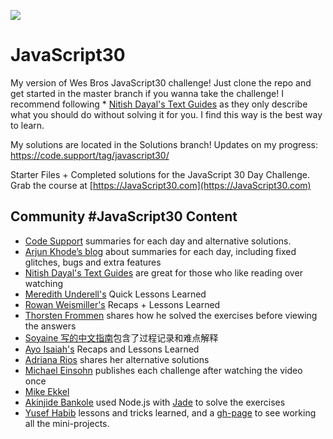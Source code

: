 ![](https://javascript30.com/images/JS3-social-share.png)

# JavaScript30
My version of Wes Bros JavaScript30 challenge!
Just clone the repo and get started in the master branch if you wanna take the challenge!
I recommend following * [Nitish Dayal's Text Guides](https://github.com/nitishdayal/JavaScript30) as they only describe what you should do without solving it for you. I find this way is the best way to learn.

My solutions are located in the Solutions branch!
Updates on my progress: https://code.support/tag/javascript30/

Starter Files + Completed solutions for the JavaScript 30 Day Challenge.
Grab the course at [https://JavaScript30.com](https://JavaScript30.com)

## Community #JavaScript30 Content
* [Code Support](https://code.support/tag/javascript30/) summaries for each day and alternative solutions.
* [Arjun Khode’s blog](http://thesagittariusme.blogspot.com/search/label/JS30) about summaries for each day, including fixed glitches, bugs and extra features
* [Nitish Dayal's Text Guides](https://github.com/nitishdayal/JavaScript30) are great for those who like reading over watching
* [Meredith Underell's](http://blog.meredithunderell.com/tag/javascript30/) Quick Lessons Learned
* [Rowan Weismiller's](http://rowanweismiller.com/blog/javascript-30/) Recaps + Lessons Learned
* [Thorsten Frommen](https://tfrommen.de/tag/javascript-30/) shares how he solved the exercises before viewing the answers
* [Soyaine 写的中文指南](https://github.com/soyaine/JavaScript30)包含了过程记录和难点解释
* [Ayo Isaiah's](https://freshman.tech/archive/#javascript30) Recaps and Lessons Learned
* [Adriana Rios](https://stpcollabr8nlstn.github.io/JavaScript30/) shares her alternative solutions
* [Michael Einsohn](http://30daysofjs.michaeleinsohn.com) publishes each challenge after watching the video once
* [Mike Ekkel](https://medium.com/@mike_ekkel/javascript-30-a-30-day-vanilla-js-challenge-6a733fc9f62c#.9frjtaje9)
* [Akinjide Bankole](https://github.com/akinjide/JS30days) used Node.js with [Jade](http://jadelang.net) to solve the exercises
* [Yusef Habib](https://github.com/yhabib/JavaScript30) lessons and tricks learned, and a [gh-page](https://yhabib.github.io/JavaScript30/) to see working all the mini-projects.
